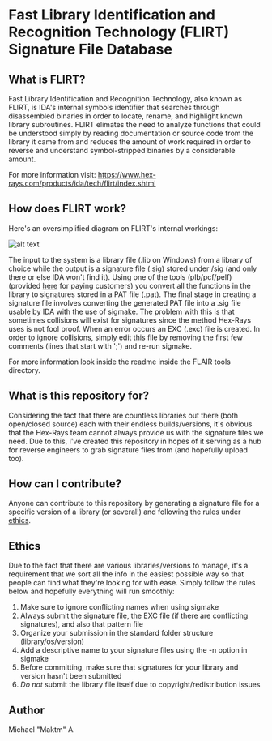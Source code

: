 # Fast Library Identification and Recognition Technology (FLIRT) Signature File Database

## What is FLIRT?
Fast Library Identification and Recognition Technology, also known as FLIRT, is IDA's internal symbols identifier that searches through disassembled binaries in order to locate, rename, and highlight known library subroutines. FLIRT elimates the need to analyze functions that could be understood simply by reading documentation or source code from the library it came from and reduces the amount of work required in order to reverse and understand symbol-stripped binaries by a considerable amount.

For more information visit: https://www.hex-rays.com/products/ida/tech/flirt/index.shtml

## How does FLIRT work?
Here's an oversimplified diagram on FLIRT's internal workings:

![alt text](https://i.imgur.com/28YPsqM.png "FLIRT Internals Diagram")

The input to the system is a library file (.lib on Windows) from a library of choice while the output is a signature file (.sig) stored under <IDADIR>/sig (and only there or else IDA won't find it). Using one of the tools (plb/pcf/pelf) (provided [here](https://www.hex-rays.com/products/ida/support/ida/flair695.zip) for paying customers) you convert all the functions in the library to signatures stored in a PAT file (.pat). The final stage in creating a signature file involves converting the generated PAT file into a .sig file usable by IDA with the use of sigmake. The problem with this is that sometimes collisions will exist for signatures since the method Hex-Rays uses is not fool proof. When an error occurs an EXC (.exc) file is created. In order to ignore collisions, simply edit this file by removing the first few comments (lines that start with ';') and re-run sigmake.

For more information look inside the readme inside the FLAIR tools directory.

## What is this repository for?
Considering the fact that there are countless libraries out there (both open/closed source) each with their endless builds/versions, it's obvious that the Hex-Rays team cannot always provide us with the signature files we need. Due to this, I've created this repository in hopes of it serving as a hub for reverse engineers to grab signature files from (and hopefully upload too).

## How can I contribute?
Anyone can contribute to this repository by generating a signature file for a specific version of a library (or several!) and following the rules under [ethics](#ethics).

## Ethics
Due to the fact that there are various libraries/versions to manage, it's a requirement that we sort all the info in the easiest possible way so that people can find what they're looking for with ease. Simply follow the rules below and hopefully everything will run smoothly:

1. Make sure to ignore conflicting names when using sigmake
2. Always submit the signature file, the EXC file (if there are conflicting signatures), and also that pattern file
3. Organize your submission in the standard folder structure (library/os/version)
5. Add a descriptive name to your signature files using the -n option in sigmake
6. Before committing, make sure that signatures for your library and version hasn't been submitted
7. _Do not_ submit the library file itself due to copyright/redistribution issues

## Author
Michael "Maktm" A.
